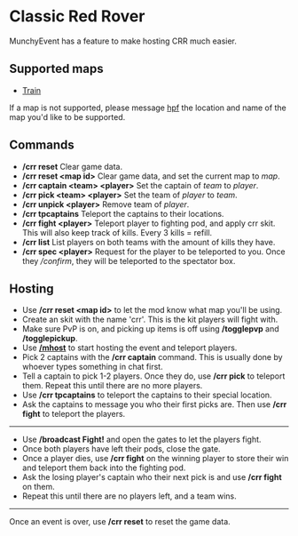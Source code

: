 # Classic Red Rover
MunchyEvent has a feature to make hosting CRR much easier.

## Supported maps
- [Train](map?event=crr&map=train)

If a map is not supported, please message [hpf](https://hpfxd.nl/) the location and name of the map you'd like to be supported.
## Commands
- **/crr reset** Clear game data.
- **/crr reset &lt;map id&gt;** Clear game data, and set the current map to *map*.
- **/crr captain &lt;team&gt; &lt;player&gt;** Set the captain of *team* to *player*.
- **/crr pick &lt;team&gt; &lt;player&gt;** Set the team of *player* to *team*.
- **/crr unpick &lt;player&gt;** Remove team of *player*.
- **/crr tpcaptains** Teleport the captains to their locations.
- **/crr fight &lt;player&gt;** Teleport player to fighting pod, and apply crr skit. This will also keep track of kills. Every 3 kills = refill.
- **/crr list** List players on both teams with the amount of kills they have.
- **/crr spec &lt;player&gt;** Request for the player to be teleported to you. Once they */confirm*, they will be teleported to the spectator box.

## Hosting
- Use **/crr reset &lt;map id&gt;** to let the mod know what map you'll be using.
- Create an skit with the name 'crr'. This is the kit players will fight with.
- Make sure PvP is on, and picking up items is off using **/togglepvp** and **/togglepickup**.
- Use **[/mhost](../#mhost)** to start hosting the event and teleport players.
- Pick 2 captains with the **/crr captain** command. This is usually done by whoever types something in chat first.
- Tell a captain to pick 1-2 players. Once they do, use **/crr pick** to teleport them. Repeat this until there are no more players.
- Use **/crr tpcaptains** to teleport the captains to their special location.
- Ask the captains to message you who their first picks are. Then use **/crr fight** to teleport the players.

___

- Use **/broadcast Fight!** and open the gates to let the players fight.
- Once both players have left their pods, close the gate.
- Once a player dies, use **/crr fight** on the winning player to store their win and teleport them back into the fighting pod.
- Ask the losing player's captain who their next pick is and use **/crr fight** on them.
- Repeat this until there are no players left, and a team wins.

___

Once an event is over, use **/crr reset** to reset the game data.